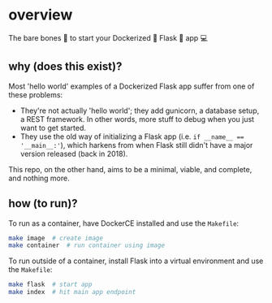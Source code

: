 # overview

The bare bones 🦴 to start your Dockerized 🚢 Flask 🍶 app 💻

## why (does this exist)?

Most 'hello world' examples of a Dockerized Flask app suffer from one of these problems:

* They're not actually 'hello world'; they add gunicorn, a database setup, a REST framework. In other words, more stuff to debug when you just want to get started.
* They use the old way of initializing a Flask app (i.e. `if __name__ == '__main__:'`), which harkens from when Flask still didn't have a major version released (back in 2018).

This repo, on the other hand, aims to be a minimal, viable, and complete, and nothing more.

## how (to run)?

To run as a container, have DockerCE installed and use the `Makefile`:

```sh
make image  # create image
make container  # run container using image
```

To run outside of a container, install Flask into a virtual environment and use the `Makefile`:

```sh
make flask  # start app
make index  # hit main app endpoint
```
